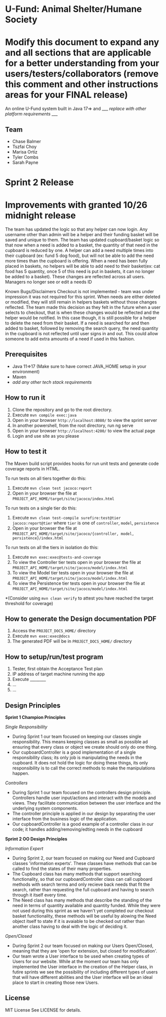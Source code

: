 # U-Fund: Animal Shelter/Humane Society
# Modify this document to expand any and all sections that are applicable for a better understanding from your users/testers/collaborators (remove this comment and other instructions areas for your FINAL release)

An online U-Fund system built in Java 17=> and ___ _replace with other platform requirements_ ___
  
## Team

- Chase Balmer
- Tszfai Choy
- Marisa Ortiz
- Tyler Combs
- Sarah Payne

# Sprint 2 Release
# Improvements with granted 10/26 midnight release
The team has updated the logic so that any helper can now login. Any username other than admin will be a helper and their funding basket will be saved and unique to them. 
The team has updated cupboard/basket logic so that now when a need is added to a basket, the quantity of that need in the cupboard is reduced by one. A helper can add a need multiple times into their cupboard (ex: fund 5 dog food), but will not be able to add the need more times than the cupboard is offering. When a need has been fully placed in baskets, no helpers will be able to add need to their basket(ex: cat food has 5 quantity, once 5 of this need is put in baskets, it can no longer be added to a basket). These changes are reflected across all users.
Managers no longer see or edit a needs ID

Known Bugs/Disclaimers 
Checkout is not implemented - team was under impression it was not required for this sprint. 
When needs are either deleted or modified, they will still remain in helpers baskets without those changes reflected. The team made this decision as they felt in the future when a user selects to checkout, that is when these changes would be reflected and the helper would be notified. 
In this case though, it is still possible for a helper to delete the need from their basket.
If a need is searched for and then added to basket, followed by removing the search query, the need quantity in the cupboard is not reflected until user signs in and out. This could allow someone to add extra amounts of a need if used in this fashion.

## Prerequisites

- Java 11=>17 (Make sure to have correct JAVA_HOME setup in your environment)
- Maven
-  _add any other tech stack requirements_


## How to run it

1. Clone the repository and go to the root directory.
2. Execute `mvn compile exec:java`
3. Open in your browser `http://localhost:8080/` to view the sprint server
4. In another powershell, from the root directory, run ng serve
5. Open in your browser `http://localhost:4200/` to view the actual page
6. Login and use site as you please




## How to test it

The Maven build script provides hooks for run unit tests and generate code coverage
reports in HTML.

To run tests on all tiers together do this:

1. Execute `mvn clean test jacoco:report`
2. Open in your browser the file at `PROJECT_API_HOME/target/site/jacoco/index.html`

To run tests on a single tier do this:

1. Execute `mvn clean test-compile surefire:test@tier jacoco:report@tier` where `tier` is one of `controller`, `model`, `persistence`
2. Open in your browser the file at `PROJECT_API_HOME/target/site/jacoco/{controller, model, persistence}/index.html`

To run tests on all the tiers in isolation do this:

1. Execute `mvn exec:exec@tests-and-coverage`
2. To view the Controller tier tests open in your browser the file at `PROJECT_API_HOME/target/site/jacoco/model/index.html`
3. To view the Model tier tests open in your browser the file at `PROJECT_API_HOME/target/site/jacoco/model/index.html`
4. To view the Persistence tier tests open in your browser the file at `PROJECT_API_HOME/target/site/jacoco/model/index.html`

*(Consider using `mvn clean verify` to attest you have reached the target threshold for coverage)
  
  
## How to generate the Design documentation PDF

1. Access the `PROJECT_DOCS_HOME/` directory
2. Execute `mvn exec:exec@docs`
3. The generated PDF will be in `PROJECT_DOCS_HOME/` directory


## How to setup/run/test program 
1. Tester, first obtain the Acceptance Test plan
2. IP address of target machine running the app
3. Execute ________
4. ...
5. ...

## Design Principles 
**Sprint 1 Champion Principles**

*Single Responsibility* 
- During Sprint 1 our team focused on keeping our classes single responsibility. This means keeping classes as small as possible ad ensuring that every class or object we create should only do one thing.
- Our cupboardController is a good implementation of a single responsibility class; its only job is manipulating the needs in the cupboard. It does not hold the logic for doing these things, its only responsibility is to call the correct methods to make the manipulations happen.

*Controllers*
- During Sprint 1 our team focused on the controllers design principle. Controllers handle user input/actions and interact with the models and views. They facilitate communication between the user interface and the underlying system components.
- The controller principle is applied in our design by separating the user interface from the business logic of the application.
- Our cupboardController is a good example of a controller class in our code; it handles adding/removing/edting needs in the cupboard

**Sprint 2 OO Design Principles** 

*Information Expert*
-  During Sprint 2, our team focused on making our Need and Cupboard classes 'information experts'. These classes have methods that can be called to find the states of their many properties. 
- The Cupboard class has many methods that support searching functionality, so that our cupboardController class can call cupboard methods with search terms and only recieve back needs that fit the search, rather than requesting the full cupboard and having to search through it itself every time. 
- The Need class has many methods that describe the standing of the need in terms of quantity available and quantity funded. While they were not used during this sprint as we haven't yet completed our checkout basket functionality, these methods will be useful by alowing the Need object itself to state if it is avaiable to be checked out rather than another class having to deal with the logic of deciding it.

*Open/Closed*
- During Sprint 2 our team focused on making our Users Open/Closed, meaning that they are 'open for extension, but closed for modification'. 
- Our team wrote a User interface to be used when creating types of Users for our website. While at the moment our team has only implemented the User interface in the creation of the Helper class, in futire sprints we see the possibility of including different types of users that will have different abilities and the User interface will be an ideal place to start in creating those new Users. 

## License
MIT License
See LICENSE for details.
